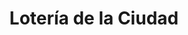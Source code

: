 ---
title: "Lotería de la Ciudad"
url: /ciudad-autonoma-de-buenos-aires/loteria-de-la-ciudad-olazabal/
shop: Lotterie
---
